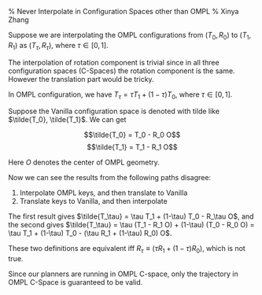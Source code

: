 % Never Interpolate in Configuration Spaces other than OMPL
% Xinya Zhang

Suppose we are interpolating the OMPL configurations from $(T_0, R_0)$ to $(T_1, R_1)$ as $(T_\tau, R_\tau)$, where $\tau \in [0, 1]$.

The interpolation of rotation component is trivial since in all three configuration spaces (C-Spaces) the rotation component is the same.
However the translation part would be tricky.

In OMPL configuration, we have $T_\tau = \tau T_1 + (1-\tau) T_0$, where $\tau\in[0,1]$.

Suppose the Vanilla configuration space is denoted with tilde like $\tilde{T_0}, \tilde{T_1}$. We can get

$$\tilde{T_0} = T_0 - R_0 O$$
$$\tilde{T_1} = T_1 - R_1 O$$

Here $O$ denotes the center of OMPL geometry.

Now we can see the results from the following paths disagree:

1. Interpolate OMPL keys, and then translate to Vanilla
2. Translate keys to Vanilla, and then interpolate

The first result gives $\tilde{T_\tau} = \tau T_1 + (1-\tau) T_0 - R_\tau O$, and the second gives
$\tilde{T_\tau} = \tau (T_1 - R_1 O) + (1-\tau) (T_0 - R_0 O) = \tau T_1 + (1-\tau) T_0 - (\tau R_1 + (1-\tau) R_0) O$.

These two definitions are equivalent iff $R_\tau \equiv (\tau R_1 + (1-\tau) R_0)$, which is not true.

Since our planners are running in OMPL C-space,
only the trajectory in OMPL C-Space is guaranteed to be valid.

